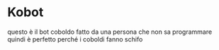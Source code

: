 # Kobot
questo è il bot coboldo fatto da una persona che non sa programmare quindi è perfetto perché i coboldi fanno schifo
